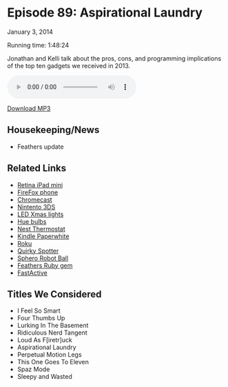 Episode 89: Aspirational Laundry
====
January 3, 2014

Running time: 1:48:24

Jonathan and Kelli talk about the pros, cons, and programming implications of the top ten gadgets we received in 2013.

<audio preload="auto" controls>
    <source src="https://s3.amazonaws.com/nitch/Episode_89_Aspirational_Laundry.mp3" type="audio/mpeg" />
    <source src="https://s3.amazonaws.com/nitch/Episode_89_Aspirational_Laundry.ogg" type="audio/ogg" />
    Your browser does not support HTML5 audio. Please download the episode using the link below.
</audio>

[Download MP3](https://s3.amazonaws.com/nitch/Episode_89_Aspirational_Laundry.mp3 "Episode 89: Aspirational Laundry")

## Housekeeping/News

* Feathers update


## Related Links

* [Retina iPad mini](http://store.apple.com/us/buy-ipad/ipad-mini-retina "iPad mini with Retina display  - Apple Store  (U.S.)")
* [FireFox phone](http://www.mozilla.org/en-US/firefox/os/ "Firefox OS — The Adaptive Phone — Great Smartphone Features, Apps and More — Mozilla")
* [Chromecast](http://www.google.com/intl/en/chrome/devices/chromecast/ "")
* [Nintento 3DS](http://www.nintendo.com/3ds "Nintendo 3DS Family- Official Website at Nintendo")
* [LED Xmas lights](http://www.christmaslightsetc.com/led-christmas-lights.htm "LED Christmas Lights - Christmas Lights, Etc")
* [Hue bulbs](http://www.meethue.com/en-US "")
* [Nest Thermostat](https://nest.com/thermostat/life-with-nest-thermostat/ "Life with Nest Thermostat | Nest")
* [Kindle Paperwhite](http://www.amazon.com/Kindle-Paperwhite-Ereader/dp/B00AWH595M "Kindle Paperwhite Touch Screen E-Reader with Light")
* [Roku](http://www.roku.com/ "Roku Streaming Player")
* [Quirky Spotter](http://www.quirky.com/shop/609 "Spotter")
* [Sphero Robot Ball](http://www.gosphero.com/ "Sphero Robot Ball | Game System for iOS and Android")
* [Feathers Ruby gem](http://rubygems.org/gems/feathers)
* [FastActive](https://github.com/jonathanstark/FastActive "jonathanstark/FastActive · GitHub")

## Titles We Considered

* I Feel So Smart
* Four Thumbs Up
* Lurking In The Basement
* Ridiculous Nerd Tangent
* Loud As F[iretr]uck
* Aspirational Laundry
* Perpetual Motion Legs
* This One Goes To Eleven
* Spaz Mode
* Sleepy and Wasted